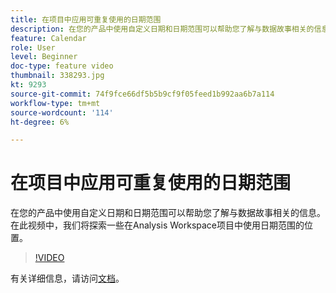 ```yaml
---
title: 在项目中应用可重复使用的日期范围
description: 在您的产品中使用自定义日期和日期范围可以帮助您了解与数据故事相关的信息。 在此视频中，我们将探索一些在Analysis Workspace项目中使用日期范围的位置。
feature: Calendar
role: User
level: Beginner
doc-type: feature video
thumbnail: 338293.jpg
kt: 9293
source-git-commit: 74f9fce66df5b5b9cf9f05feed1b992aa6b7a114
workflow-type: tm+mt
source-wordcount: '114'
ht-degree: 6%

---
```



# 在项目中应用可重复使用的日期范围

在您的产品中使用自定义日期和日期范围可以帮助您了解与数据故事相关的信息。 在此视频中，我们将探索一些在Analysis Workspace项目中使用日期范围的位置。

>[!VIDEO](https://video.tv.adobe.com/v/338293/?quality=12&learn=on)

有关详细信息，请访问[文档](https://experienceleague.adobe.com/docs/analytics/analyze/analysis-workspace/components/calendar-date-ranges/calendar.html?lang=en)。
